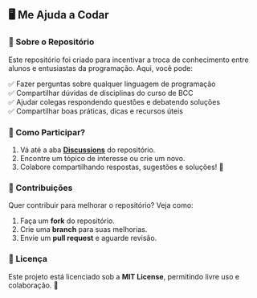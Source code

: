 ## 🖥️ Me Ajuda a Codar

### 📌 Sobre o Repositório
Este repositório foi criado para incentivar a troca de conhecimento entre alunos e entusiastas da programação. Aqui, você pode:

✅ Fazer perguntas sobre qualquer linguagem de programação  
✅ Compartilhar dúvidas de disciplinas do curso de BCC  
✅ Ajudar colegas respondendo questões e debatendo soluções  
✅ Compartilhar boas práticas, dicas e recursos úteis  

### 📌 Como Participar?
1. Vá até a aba **[Discussions](../../discussions)** do repositório.
2. Encontre um tópico de interesse ou crie um novo.
3. Colabore compartilhando respostas, sugestões e soluções! 🎯

### 📌 Contribuições
Quer contribuir para melhorar o repositório? Veja como:

1. Faça um **fork** do repositório.
2. Crie uma **branch** para suas melhorias.
3. Envie um **pull request** e aguarde revisão.

### 📌 Licença
Este projeto está licenciado sob a **MIT License**, permitindo livre uso e colaboração. 📜
